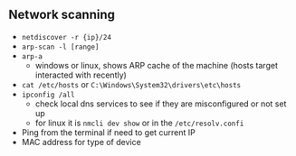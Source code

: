 ## Network scanning

- `netdiscover -r {ip}/24`
- `arp-scan -l [range]`
- `arp-a`
  - windows or linux, shows ARP cache of the machine (hosts target interacted with recently)
- `cat /etc/hosts` or `C:\Windows\System32\drivers\etc\hosts`
- `ipconfig /all`
  - check local dns services to see if they are misconfigured or not set up
  - for linux it is `nmcli dev show` or in the `/etc/resolv.confi`
- Ping from the terminal if need to get current IP
- MAC address for type of device
